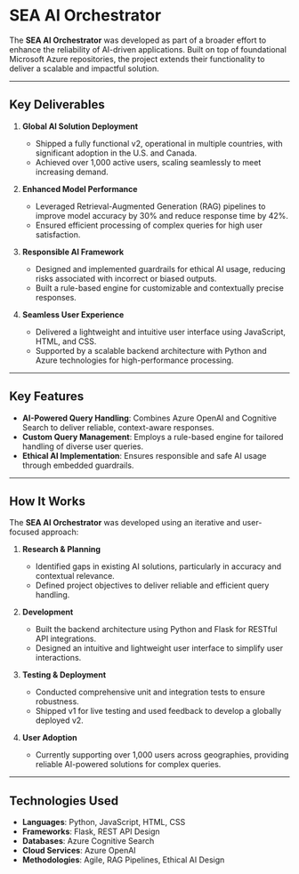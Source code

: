 # SEA AI Orchestrator

The **SEA AI Orchestrator** was developed as part of a broader effort to enhance the reliability of AI-driven applications. Built on top of foundational Microsoft Azure repositories, the project extends their functionality to deliver a scalable and impactful solution.

---

## Key Deliverables

1. **Global AI Solution Deployment**
   - Shipped a fully functional v2, operational in multiple countries, with significant adoption in the U.S. and Canada.
   - Achieved over 1,000 active users, scaling seamlessly to meet increasing demand.

2. **Enhanced Model Performance**
   - Leveraged Retrieval-Augmented Generation (RAG) pipelines to improve model accuracy by 30% and reduce response time by 42%.
   - Ensured efficient processing of complex queries for high user satisfaction.

3. **Responsible AI Framework**
   - Designed and implemented guardrails for ethical AI usage, reducing risks associated with incorrect or biased outputs.
   - Built a rule-based engine for customizable and contextually precise responses.

4. **Seamless User Experience**
   - Delivered a lightweight and intuitive user interface using JavaScript, HTML, and CSS.
   - Supported by a scalable backend architecture with Python and Azure technologies for high-performance processing.

---

## Key Features

- **AI-Powered Query Handling**: Combines Azure OpenAI and Cognitive Search to deliver reliable, context-aware responses.
- **Custom Query Management**: Employs a rule-based engine for tailored handling of diverse user queries.
- **Ethical AI Implementation**: Ensures responsible and safe AI usage through embedded guardrails.

---

## How It Works

The **SEA AI Orchestrator** was developed using an iterative and user-focused approach:

1. **Research & Planning**
   - Identified gaps in existing AI solutions, particularly in accuracy and contextual relevance.
   - Defined project objectives to deliver reliable and efficient query handling.

2. **Development**
   - Built the backend architecture using Python and Flask for RESTful API integrations.
   - Designed an intuitive and lightweight user interface to simplify user interactions.

3. **Testing & Deployment**
   - Conducted comprehensive unit and integration tests to ensure robustness.
   - Shipped v1 for live testing and used feedback to develop a globally deployed v2.

4. **User Adoption**
   - Currently supporting over 1,000 users across geographies, providing reliable AI-powered solutions for complex queries.

---

## Technologies Used

- **Languages**: Python, JavaScript, HTML, CSS
- **Frameworks**: Flask, REST API Design
- **Databases**: Azure Cognitive Search
- **Cloud Services**: Azure OpenAI
- **Methodologies**: Agile, RAG Pipelines, Ethical AI Design
